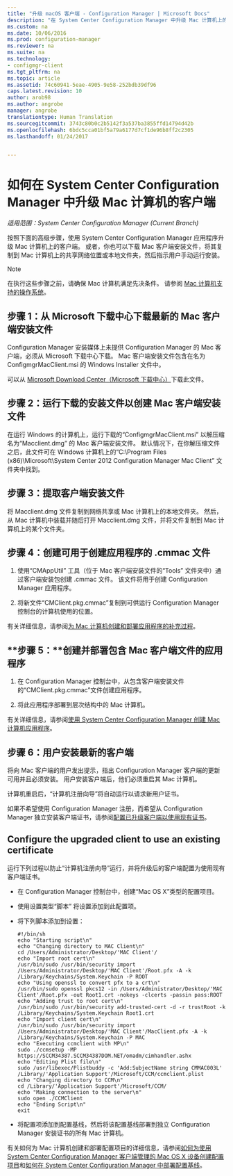 ```yaml
---
title: "升级 macOS 客户端 - Configuration Manager | Microsoft Docs"
description: "在 System Center Configuration Manager 中升级 Mac 计算机上的客户端。"
ms.custom: na
ms.date: 10/06/2016
ms.prod: configuration-manager
ms.reviewer: na
ms.suite: na
ms.technology:
- configmgr-client
ms.tgt_pltfrm: na
ms.topic: article
ms.assetid: 74c60941-5eae-4905-9e58-252bdb39df96
caps.latest.revision: 10
author: arob98
ms.author: angrobe
manager: angrobe
translationtype: Human Translation
ms.sourcegitcommit: 3743c80b0c2b5142f3a537ba3855ffd14794d42b
ms.openlocfilehash: 6bdc5cca01bf5a79a6177d7cf1de96b8ff2c2305
ms.lasthandoff: 01/24/2017


---
```

# <a name="how-to-upgrade-clients-on-mac-computers-in-system-center-configuration-manager"></a>如何在 System Center Configuration Manager 中升级 Mac 计算机的客户端

*适用范围：System Center Configuration Manager (Current Branch)*

按照下面的高级步骤，使用 System Center Configuration Manager 应用程序升级 Mac 计算机上的客户端。 或者，你也可以下载 Mac 客户端安装文件，将其复制到 Mac 计算机上的共享网络位置或本地文件夹，然后指示用户手动运行安装。  

> [!NOTE]  
>  在执行这些步骤之前，请确保 Mac 计算机满足先决条件。 请参阅 [Mac 计算机支持的操作系统](../../../plan-design/configs/supported-operating-systems-for-clients-and-devices.md#mac-computers)。  

## <a name="step-1-download-the-latest-mac-client-installation-file-from-the-microsoft-download-center"></a>步骤 1：从 Microsoft 下载中心下载最新的 Mac 客户端安装文件  
 Configuration Manager 安装媒体上未提供 Configuration Manager 的 Mac 客户端，必须从 Microsoft 下载中心下载。 Mac 客户端安装文件包含在名为 ConfigmgrMacClient.msi 的 Windows Installer 文件中。  

 可以从 [Microsoft Download Center（Microsoft 下载中心）](http://go.microsoft.com/fwlink/p/?LinkId=525184)下载此文件。  

## <a name="step-2-run-the-downloaded-installation-file-to-create-the-mac-client-installation-file"></a>步骤 2：运行下载的安装文件以创建 Mac 客户端安装文件  
 在运行 Windows 的计算机上，运行下载的“ConfigmgrMacClient.msi”  以解压缩名为“Macclient.dmg” 的 Mac 客户端安装文件。 默认情况下，在你解压缩文件之后，此文件可在 Windows 计算机上的“C:\Program Files (x86)\Microsoft\System Center 2012 Configuration Manager Mac Client”  文件夹中找到。  

## <a name="step-3-extract-the-client-installation-files"></a>步骤 3：提取客户端安装文件  
 将 Macclient.dmg 文件复制到网络共享或 Mac 计算机上的本地文件夹。 然后，从 Mac 计算机中装载并随后打开 Macclient.dmg 文件，并将文件复制到 Mac 计算机上的某个文件夹。  

## <a name="step-4-create-a-cmmac-file-that-can-be-used-to-create-an-application"></a>步骤 4：创建可用于创建应用程序的 .cmmac 文件  

1.  使用“CMAppUtil”  工具（位于 Mac 客户端安装文件的“Tools”  文件夹中）通过客户端安装包创建 .cmmac 文件。 该文件将用于创建 Configuration Manager 应用程序。  

2.  将新文件“CMClient.pkg.cmmac”复制到可供运行 Configuration Manager 控制台的计算机使用的位置。  

 有关详细信息，请参阅[为 Mac 计算机创建和部署应用程序的补充过程](/sccm/apps/get-started/creating-mac-computer-applications#supplemental-procedures-to-create-and-deploy-applications-for-mac-computers)。  

## <a name="step-5-create-and-deploy-an-application-containing-the-mac-client-files"></a>**步骤 5：**创建并部署包含 Mac 客户端文件的应用程序  

1.  在 Configuration Manager 控制台中，从包含客户端安装文件的“CMClient.pkg.cmmac”文件创建应用程序。  

2.  将此应用程序部署到层次结构中的 Mac 计算机。  

 有关详细信息，请参阅[使用 System Center Configuration Manager 创建 Mac 计算机应用程序](../../../../apps/get-started/creating-mac-computer-applications.md)。  

## <a name="step-6-users-install-the-latest-client"></a>步骤 6：用户安装最新的客户端  
 将向 Mac 客户端的用户发出提示，指出 Configuration Manager 客户端的更新可用并且必须安装。 用户安装客户端后，他们必须重启其 Mac 计算机。  

 计算机重启后，“计算机注册向导”将自动运行以请求新用户证书。  

 如果不希望使用 Configuration Manager 注册，而希望从 Configuration Manager 独立安装客户端证书，请参阅[配置已升级客户端以使用现有证书](#BKMK_UpgradingClient_MachineEnrollment)。  

##  <a name="BKMK_UpgradingClient_MachineEnrollment"></a> Configure the upgraded client to use an existing certificate  
 运行下列过程以防止“计算机注册向导”运行，并将升级后的客户端配置为使用现有客户端证书。  

-   在 Configuration Manager 控制台中，创建“Mac OS X”类型的配置项目。  

-   使用设置类型“脚本” 将设置添加到此配置项。  

-   将下列脚本添加到设置：  

    ```  
    #!/bin/sh  
    echo "Starting script\n"  
    echo "Changing directory to MAC Client\n"  
    cd /Users/Administrator/Desktop/'MAC Client'/  
    echo "Import root cert\n"  
    /usr/bin/sudo /usr/bin/security import /Users/Administrator/Desktop/'MAC Client'/Root.pfx -A -k /Library/Keychains/System.Keychain -P ROOT  
    echo "Using openssl to convert pfx to a crt\n"  
    /usr/bin/sudo openssl pkcs12 -in /Users/Administrator/Desktop/'MAC Client'/Root.pfx -out Root1.crt -nokeys -clcerts -passin pass:ROOT  
    echo "Adding trust to root cert\n"  
    /usr/bin/sudo /usr/bin/security add-trusted-cert -d -r trustRoot -k /Library/Keychains/System.Keychain Root1.crt  
    echo "Import client cert\n"  
    /usr/bin/sudo /usr/bin/security import /Users/Administrator/Desktop/'MAC Client'/MacClient.pfx -A -k /Library/Keychains/System.Keychain -P MAC  
    echo "Executing ccmclient with MP\n"  
    sudo ./ccmsetup -MP https://SCCM34387.SCCM34387DOM.NET/omadm/cimhandler.ashx  
    echo "Editing Plist file\n"  
    sudo /usr/libexec/Plistbuddy -c 'Add:SubjectName string CMMAC003L' /Library/'Application Support'/Microsoft/CCM/ccmclient.plist  
    echo "Changing directory to CCM\n"  
    cd /Library/'Application Support'/Microsoft/CCM/  
    echo "Making connection to the server\n"  
    sudo open ./CCMClient  
    echo "Ending Script\n"  
    exit  

    ```  

-   将配置项添加到配置基线，然后将该配置基线部署到独立 Configuration Manager 安装证书的所有 Mac 计算机。  

 有关如何为 Mac 计算机创建和部署配置项目的详细信息，请参阅[如何为使用 System Center Configuration Manager 客户端管理的 Mac OS X 设备创建配置项目](../../../../compliance/deploy-use/create-configuration-items-for-mac-os-x-devices-managed-with-the-client.md)和[如何在 System Center Configuration Manager 中部署配置基线](../../../../compliance/deploy-use/deploy-configuration-baselines.md)。  

